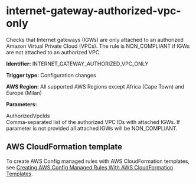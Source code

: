 # internet\-gateway\-authorized\-vpc\-only<a name="internet-gateway-authorized-vpc-only"></a>

Checks that Internet gateways \(IGWs\) are only attached to an authorized Amazon Virtual Private Cloud \(VPCs\)\. The rule is NON\_COMPLIANT if IGWs are not attached to an authorized VPC\. 

**Identifier:** INTERNET\_GATEWAY\_AUTHORIZED\_VPC\_ONLY

**Trigger type:** Configuration changes 

**AWS Region:** All supported AWS Regions except Africa \(Cape Town\) and Europe \(Milan\)

**Parameters:**

 AuthorizedVpcIds  
Comma\-separated list of the authorized VPC IDs with attached IGWs\. If parameter is not provided all attached IGWs will be NON\_COMPLIANT\. 

## AWS CloudFormation template<a name="w22aac11c29c17d215c15"></a>

To create AWS Config managed rules with AWS CloudFormation templates, see [Creating AWS Config Managed Rules With AWS CloudFormation Templates](aws-config-managed-rules-cloudformation-templates.md)\.